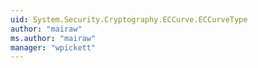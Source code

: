 ```yaml
---
uid: System.Security.Cryptography.ECCurve.ECCurveType
author: "mairaw"
ms.author: "mairaw"
manager: "wpickett"
---
```

